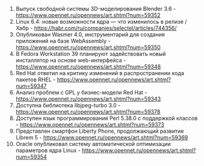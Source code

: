 1. Выпуск свободной системы 3D-моделирования Blender 3.6 - https://www.opennet.ru/opennews/art.shtml?num=59352
1. Linux 6.4: новые возможности ядра — что изменилось в релизе / Хабр - https://habr.com/ru/companies/selectel/articles/744356/
1. Опубликован Wasmer 4.0, инструментарий для создания приложений на базе WebAssembly - https://www.opennet.ru/opennews/art.shtml?num=59350
1. В Fedora Workstation 39 планируют задействовать новый инсталлятор на основе web-интерфейса - https://www.opennet.ru/opennews/art.shtml?num=59348
1. Red Hat ответил на критику изменений в распространении кода пакетов RHEL - https://www.opennet.ru/opennews/art.shtml?num=59347
1. Анализ проблем с GPL у бизнес-модели Red Hat - https://www.opennet.ru/opennews/art.shtml?num=59343
1. Доступна библиотека libjpeg-turbo 3.0 - https://www.opennet.ru/opennews/art.shtml?num=59378
1. Доступен язык программирования Perl 5.38.0 с поддержкой классов - https://www.opennet.ru/opennews/art.shtml?num=59373
1. Представлен смартфон Liberty Phone, продолжающий развитие Librem 5 - https://www.opennet.ru/opennews/art.shtml?num=59369
1. Oracle опубликовал систему автоматической оптимизации параметров ядра Linux - https://www.opennet.ru/opennews/art.shtml?num=59354
